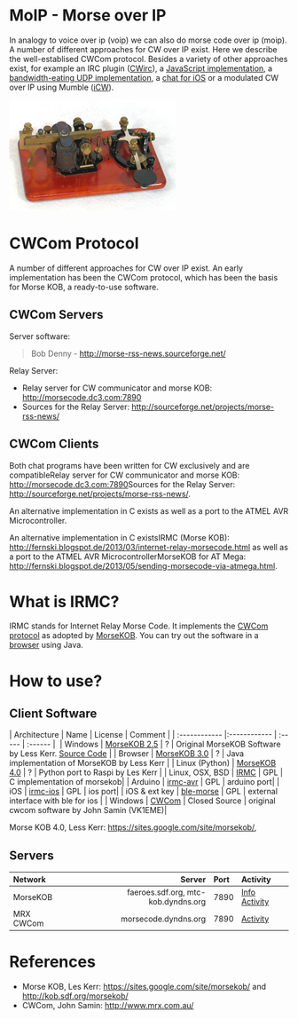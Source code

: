 MoIP - Morse over IP
====================
In analogy to voice over ip (voip) we can also do morse code over ip (moip).
A number of different approaches for CW over IP exist. Here we describe the
well-establised CWCom protocol. 
Besides a variety of other approaches exist, for example an IRC 
plugin ([CWirc](http://myspace.voo.be/pcoupard/cwirc/)), 
a [JavaScript implementation](http://morsecode.me), 
a [bandwidth-eating UDP implementation](http://hans.liss.pp.se/node/343), 
a [chat for iOS](http://pignology.net/cwwithme.html) 
or a modulated CW over IP using Mumble ([iCW](https://sites.google.com/site/icwoip/)).


![MOIP](/img/kob.jpg?raw=true "MOIP")


# CWCom Protocol
A number of different approaches for CW over IP exist. 
An early implementation has been the CWCom protocol,
which has been the basis for Morse KOB, a ready-to-use software. 

## CWCom Servers
Server software:
> Bob Denny - http://morse-rss-news.sourceforge.net/


Relay Server:

* Relay server for CW communicator and morse KOB: http://morsecode.dc3.com:7890 
* Sources for the Relay Server: http://sourceforge.net/projects/morse-rss-news/


## CWCom Clients
Both chat programs have been written for CW exclusively and are compatible<ref>Relay server for CW communicator and morse KOB: http://morsecode.dc3.com:7890</ref><ref>Sources for the Relay Server: http://sourceforge.net/projects/morse-rss-news/</ref>. 

 An alternative implementation in C exists as well as a port to the ATMEL AVR Microcontroller. 

An alternative implementation in C exists<ref>IRMC (Morse KOB): http://fernski.blogspot.de/2013/03/internet-relay-morsecode.html</ref> as well as a port to the ATMEL AVR Microcontroller<ref>MorseKOB for AT Mega: http://fernski.blogspot.de/2013/05/sending-morsecode-via-atmega.html</ref>. 


# What is IRMC?
IRMC stands for Internet Relay Morse Code. 
It implements the [CWCom protocol](/doc/cwcom.pdf?raw=true) 
as adopted by [MorseKOB](http://kob.sdf.org/morsekob/docs/history.pdf). 
You can try out the software in a [browser](http://kob.sdf.org/morsekob/morsekob30/index.htm) using Java.






# How to use?

## Client Software

| Architecture  | Name  	| License | Comment |
| :------------ |:------------ 	| :-----  | :------ | 
| Windows	| [MorseKOB 2.5](http://kob.sdf.org/morsekob/morsekob25/index.htm) 	| ? | Original MorseKOB Software by Less Kerr. [Source Code](https://sites.google.com/site/morsekob/morsekob25) |
| Browser	| [MorseKOB 3.0](http://kob.sdf.org/morsekob/morsekob30/index.htm) 	| ? | Java implementation of MorseKOB by Less Kerr |
| Linux (Python) | [MorseKOB 4.0](https://sites.google.com/site/morsekob/morsekob40)	| ? | Python port to Raspi by Les Kerr |
| Linux, OSX, BSD | [IRMC](https://github.com/8cH9azbsFifZ/irmc)			| GPL | C implementation of morsekob|
| Arduino	| [irmc-avr](https://github.com/8cH9azbsFifZ/irmc-avr)			| GPL | arduino port|
| iOS		| [irmc-ios](https://github.com/8cH9azbsFifZ/irmc-ios) 			| GPL | ios port|
| iOS & ext key	| [ble-morse](https://github.com/8cH9azbsFifZ/ble-morse)		| GPL | external interface with ble for ios |
| Windows 	| [CWCom](http://www.mrx.com.au/d_cwcom.htm)		 		| Closed Source | original cwcom software by John Samin (VK1EME)| 

<ref>Morse KOB 4.0, Less Kerr: https://sites.google.com/site/morsekob/</ref>,


## Servers
| Network 	| Server	  	| Port  | Activity | 
| :------------ | ---------------:	| :---- | :------- |
| MorseKOB      | faeroes.sdf.org, mtc-kob.dyndns.org 	| 7890 	| [Info](http://mtc-kob.dyndns.org/info.html) [Activity](http://mtc-kob.dyndns.org) |
| MRX CWCom      | morsecode.dyndns.org  | 7890	| [Activity](http://morsecode.dyndns.org) |


# References
* Morse KOB, Les Kerr: https://sites.google.com/site/morsekob/ and http://kob.sdf.org/morsekob/
* CWCom, John Samin: http://www.mrx.com.au/

